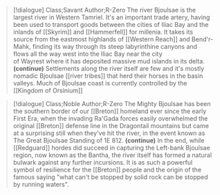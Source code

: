  
>[!dialogue] Class;Savant Author;R-Zero
>The river Bjoulsae is the largest river in Western Tamriel. It's an important trade artery, having been used to transport goods between the cities of Iliac Bay and the inlands of [[Skyrim]] and [[Hammerfell]] for millenia. It takes its source from the eastmost highlands of [[Western Reach]] and Bend'r-Mahk, finding its way through its steep labyrinthine canyons and flows all the way west into the Iliac Bay near the city of Wayrest where it has deposited massive mud islands in its delta. 
>**(continue)**
>Settlements along the river itself are few and it's mostly nomadic Bjoulsae [[river tribes]] that herd their horses in the basin valleys. Much of Bjoulsae coast is currently controlled by the [[Kingdom of Orsinium]]

>[!dialogue] Class;Noble Author;R-Zero
>The Mighty Bjoulsae has been the southern border of our [[Breton]] homeland ever since the early First Era, when the invading Ra'Gada forces easily overwhelmed the original [[Breton]] defense line in the Dragontail mountains but came at a surprising still when they've hit the river, in the event known as The Great Bjoulsae Standing of 1E 812. 
>**(continue)**
>In the end, while [[Redguard]] hordes did succeed in capturing the Left-bank Bjoulsae  region, now known as the Bantha, the river itself has formed a natural bulwark against any further incursions. It is as such a powerful symbol of resilience for the [[Breton]] people and the origin of the famous saying "what can't be stopped by solid rock can be stopped by running waters".